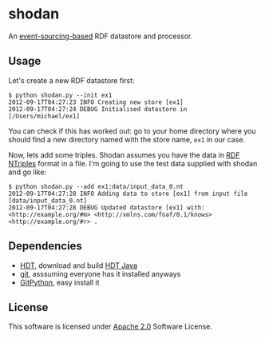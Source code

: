 # shodan

An [event-sourcing-based](http://martinfowler.com/eaaDev/EventSourcing.html) RDF datastore and processor.

## Usage

Let's create a new RDF datastore first:

	$ python shodan.py --init ex1
	2012-09-17T04:27:23 INFO Creating new store [ex1]
	2012-09-17T04:27:24 DEBUG Initialised datastore in [/Users/michael/ex1]
	
You can check if this has worked out: go to your home directory where you should find a new directory named with the store name, `ex1` in our case.

Now, lets add some triples. Shodan assumes you have the data in [RDF NTriples](http://www.w3.org/TR/rdf-testcases/#ntriples "RDF Test Cases") format in a file. I'm going to use the test data supplied with shodan and go like:

	$ python shodan.py --add ex1:data/input_data_0.nt
	2012-09-17T04:27:28 INFO Adding data to store [ex1] from input file [data/input_data_0.nt]
	2012-09-17T04:27:28 DEBUG Updated datastore [ex1] with:
	<http://example.org/#m> <http://xmlns.com/foaf/0.1/knows> <http://example.org/#r> .

## Dependencies

* [HDT](http://www.rdfhdt.org/), download and build [HDT Java](http://code.google.com/p/hdt-java/)
* [git](http://git-scm.com/), asssuming everyone has it installed anyways
* [GitPython](https://github.com/gitpython-developers/GitPython), easy install it

## License

This software is licensed under [Apache 2.0](http://www.apache.org/licenses/LICENSE-2.0.html) Software License.